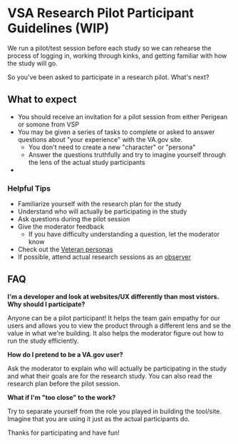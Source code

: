 # VSA Research Pilot Participant Guidelines (WIP)

We run a pilot/test session before each study so we can rehearse the process of logging in, working through kinks, and getting familiar with how the study will go. 

So you've been asked to participate in a research pilot. What's next?

## What to expect
- You should receive an invitation for a pilot session from either Perigean or somone from VSP
- You may be given a series of tasks to complete or asked to answer questions about "your experience" with the VA.gov site.
  - You don't need to create a new "character" or "persona"
  - Answer the questions truthfully and try to imagine yourself through the lens of the actual study participants
-

### Helpful Tips
- Familiarize yourself with the research plan for the study
- Understand who will actually be participating in the study
- Ask questions during the pilot session
- Give the moderator feedback
  - If you have difficulty understanding a question, let the moderator know
- Check out the [Veteran personas]()
- If possible, attend actual research sessions as an [observer](https://github.com/department-of-veterans-affairs/va.gov-team/blob/master/platform/research/during-research/howto-observer-instructions.md)

## FAQ
**I'm a developer and look at websites/UX differently than most vistors. Why should I participate?**

Anyone can be a pilot participant! It helps the team gain empathy for our users and allows you to view the product through a different lens and se the value in what we're building. It also helps the moderator figure out how to run the study efficiently.

**How do I pretend to be a VA.gov user?**

Ask the moderator to explain who will actually be participating in the study and what their goals are for the research study. You can also read the research plan before the pilot session.

**What if I'm "too close" to the work?**

Try to separate yourself from the role you played in building the tool/site. Imagine that you are using it just as the actual participants do. 

Thanks for participating and have fun!
